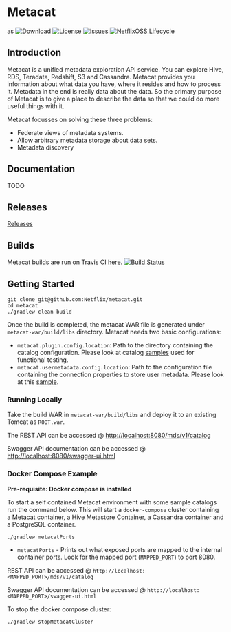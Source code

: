 # Metacat
as
[![Download](https://api.bintray.com/packages/netflixoss/maven/metacat/images/download.svg)](https://bintray.com/netflixoss/maven/metacat/_latestVersion)
[![License](https://img.shields.io/github/license/Netflix/metacat.svg)](http://www.apache.org/licenses/LICENSE-2.0)
[![Issues](https://img.shields.io/github/issues/Netflix/metacat.svg)](https://github.com/Netflix/metacat/issues)
[![NetflixOSS Lifecycle](https://img.shields.io/osslifecycle/Netflix/metacat.svg)]()

## Introduction

Metacat is a unified metadata exploration API service. You can explore Hive, RDS, Teradata, Redshift, S3 and Cassandra.
Metacat provides you information about what data you have, where it resides and how to process it. Metadata in the end 
is really data about the data. So the primary purpose of Metacat is to give a place to describe the data so that we 
could do more useful things with it. 

Metacat focusses on solving these three problems:

* Federate views of metadata systems.
* Allow arbitrary metadata storage about data sets.
* Metadata discovery

## Documentation

TODO

## Releases

[Releases](https://github.com/Netflix/metacat/releases/)

## Builds

Metacat builds are run on Travis CI [here](https://travis-ci.org/Netflix/metacat).
[![Build Status](https://travis-ci.org/Netflix/metacat.svg?branch=master)](https://travis-ci.org/Netflix/meatcat)

## Getting Started

```
git clone git@github.com:Netflix/metacat.git
cd metacat
./gradlew clean build
```

Once the build is completed, the metacat WAR file is generated under `metacat-war/build/libs` directory. Metacat needs 
two basic configurations:

* `metacat.plugin.config.location`: Path to the directory containing the catalog configuration. Please look at 
catalog [samples](https://github.com/Netflix/metacat/tree/master/metacat-functional-tests/metacat-test-cluster/etc-metacat/catalog) used for functional testing.
* `metacat.usermetadata.config.location`: Path to the configuration file containing the connection properties to store 
user metadata. Please look at this [sample](https://github.com/Netflix/metacat/blob/master/metacat-functional-tests/metacat-test-cluster/etc-metacat/usermetadata.properties).

### Running Locally

Take the build WAR in `metacat-war/build/libs` and deploy it to an existing Tomcat as `ROOT.war`.

The REST API can be accessed @ [http://localhost:8080/mds/v1/catalog](http://localhost:8080/mds/v1/catalog)

Swagger API documentation can be accessed @ [http://localhost:8080/swagger-ui.html](http://localhost:8080/swagger-ui.html)

### Docker Compose Example

**Pre-requisite: Docker compose is installed**

To start a self contained Metacat environment with some sample catalogs run the command below. 
This will start a `docker-compose` cluster containing a Metacat container, a Hive Metastore Container, a Cassandra 
container and a PostgreSQL container.

```
./gradlew metacatPorts
```

* `metacatPorts` - Prints out what exposed ports are mapped to the internal container ports.
Look for the mapped port (`MAPPED_PORT`) to port 8080.

REST API can be accessed @ `http://localhost:<MAPPED_PORT>/mds/v1/catalog`

Swagger API documentation can be accessed @ `http://localhost:<MAPPED_PORT>/swagger-ui.html`

To stop the docker compose cluster:

```
./gradlew stopMetacatCluster
```
